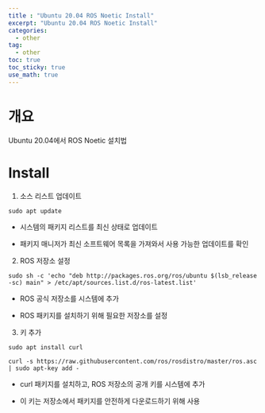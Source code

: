 ```yaml
---
title : "Ubuntu 20.04 ROS Noetic Install"
excerpt: "Ubuntu 20.04 ROS Noetic Install"
categories:
  - other
tag:
  - other
toc: true
toc_sticky: true
use_math: true
---
```


# 개요

Ubuntu 20.04에서 ROS Noetic 설치법

# Install

1. 소스 리스트 업데이트

```
sudo apt update
```

- 시스템의 패키지 리스트를 최신 상태로 업데이트

- 패키지 매니저가 최신 소프트웨어 목록을 가져와서 사용 가능한 업데이트를 확인

2. ROS 저장소 설정

```
sudo sh -c 'echo "deb http://packages.ros.org/ros/ubuntu $(lsb_release -sc) main" > /etc/apt/sources.list.d/ros-latest.list'
```

- ROS 공식 저장소를 시스템에 추가

- ROS 패키지를 설치하기 위해 필요한 저장소를 설정

3. 키 추가

```
sudo apt install curl

curl -s https://raw.githubusercontent.com/ros/rosdistro/master/ros.asc | sudo apt-key add -
```

- curl 패키지를 설치하고, ROS 저장소의 공개 키를 시스템에 추가

- 이 키는 저장소에서 패키지를 안전하게 다운로드하기 위해 사용

